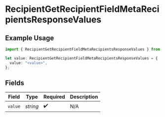 # RecipientGetRecipientFieldMetaRecipientsResponseValues

## Example Usage

```typescript
import { RecipientGetRecipientFieldMetaRecipientsResponseValues } from "@documenso/sdk-typescript/models/operations";

let value: RecipientGetRecipientFieldMetaRecipientsResponseValues = {
  value: "<value>",
};
```

## Fields

| Field              | Type               | Required           | Description        |
| ------------------ | ------------------ | ------------------ | ------------------ |
| `value`            | *string*           | :heavy_check_mark: | N/A                |